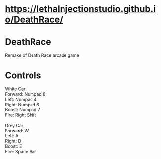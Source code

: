 # https://lethalnjectionstudio.github.io/DeathRace/

# DeathRace
Remake of Death Race arcade game

# Controls
White Car <br>
Forward: Numpad 8 <br>
Left: Numpad 4 <br>
Right: Numpad 6 <br>
Boost: Numpad 7 <br>
Fire: Right Shift <br>
<br>
Grey Car <br>
Forward: W <br>
Left: A <br>
Right: D <br>
Boost: E <br>
Fire: Space Bar<br>
